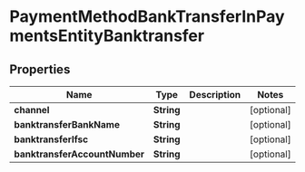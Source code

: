 

# PaymentMethodBankTransferInPaymentsEntityBanktransfer


## Properties

| Name | Type | Description | Notes |
|------------ | ------------- | ------------- | -------------|
|**channel** | **String** |  |  [optional] |
|**banktransferBankName** | **String** |  |  [optional] |
|**banktransferIfsc** | **String** |  |  [optional] |
|**banktransferAccountNumber** | **String** |  |  [optional] |



